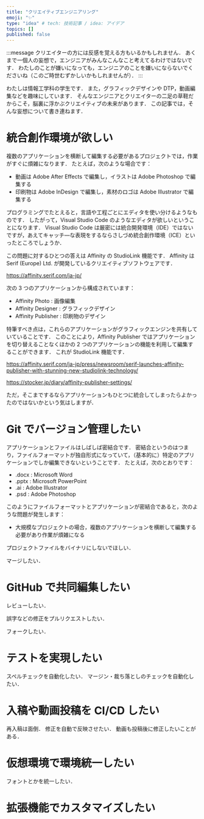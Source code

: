```yaml
---
title: "クリエイティブエンジニアリング"
emoji: "✨"
type: "idea" # tech: 技術記事 / idea: アイデア
topics: []
published: false
---
```


:::message
クリエイターの方には反感を覚える方もいるかもしれません．
あくまで一個人の妄想で，エンジニアがみんなこんなこと考えてるわけではないです．
わたしのことが嫌いになっても，エンジニアのことを嫌いにならないでくださいね（このご時世むずかしいかもしれませんが）．
:::

わたしは情報工学科の学生です．
また，グラフィックデザインや DTP，動画編集などを趣味にしています．
そんなエンジニアとクリエイターの二足の草鞋だからこそ，脳裏に浮かぶクリエイティブの未来があります．
この記事では，そんな妄想について書き連ねます．

# 統合創作環境が欲しい

複数のアプリケーションを横断して編集する必要があるプロジェクトでは，作業がすぐに煩雑になります．
たとえば，次のような場合です：

- 動画は Adobe After Effects で編集し，イラストは Adobe Photoshop で編集する
- 印刷物は Adobe InDesign で編集し，素材のロゴは Adobe Illustrator で編集する

プログラミングでたとえると，言語や工程ごとにエディタを使い分けるようなものです．
したがって，Visual Studio Code のようなエディタが欲しいということになります．
Visual Studio Code は厳密には統合開発環境（IDE）ではないですが，あえてキャッチ―な表現をするならさしづめ統合創作環境（ICE）といったところでしょうか．

この問題に対するひとつの答えは Affinity の StudioLink 機能です．
Affinity は Serif (Europe) Ltd. が開発しているクリエイティブソフトウェアです．

https://affinity.serif.com/ja-jp/

次の 3 つのアプリケーションから構成されています：

- Affinity Photo : 画像編集
- Affinity Designer : グラフィックデザイン
- Affinity Publisher : 印刷物のデザイン

特筆すべき点は，これらのアプリケーションがグラフィックエンジンを共有していていることです．
このことにより，Affinity Publisher ではアプリケーションを切り替えることなくほかの 2 つのアプリケーションの機能を利用して編集することができます．
これが StudioLink 機能です．

https://affinity.serif.com/ja-jp/press/newsroom/serif-launches-affinity-publisher-with-stunning-new-studiolink-technology/

https://stocker.jp/diary/affinity-publisher-settings/

ただ，そこまでするならアプリケーションもひとつに統合してしまったらよかったのではないかという気はしますが．

# Git でバージョン管理したい

アプリケーションとファイルはしばしば密結合です．
密結合というのはつまり，ファイルフォーマットが独自形式になっていて，（基本的に）特定のアプリケーションでしか編集できないということです．
たとえば，次のとおりです：

- .docx : Microsoft Word
- .pptx : Microsoft PowerPoint
- .ai : Adobe Illustrator
- .psd : Adobe Photoshop

このようにファイルフォーマットとアプリケーションが密結合であると，次のような問題が発生します：

- 大規模なプロジェクトの場合，複数のアプリケーションを横断して編集する必要があり作業が煩雑になる


プロジェクトファイルをバイナリにしないでほしい．

マージしたい．

# GitHub で共同編集したい

レビューしたい．

誤字などの修正をプルリクエストしたい．

フォークしたい．

# テストを実現したい

スペルチェックを自動化したい．
マージン・裁ち落としのチェックを自動化したい．

# 入稿や動画投稿を CI/CD したい

再入稿は面倒．
修正を自動で反映させたい．
動画も投稿後に修正したいことがある．

# 仮想環境で環境統一したい

フォントとかを統一したい．

# 拡張機能でカスタマイズしたい
